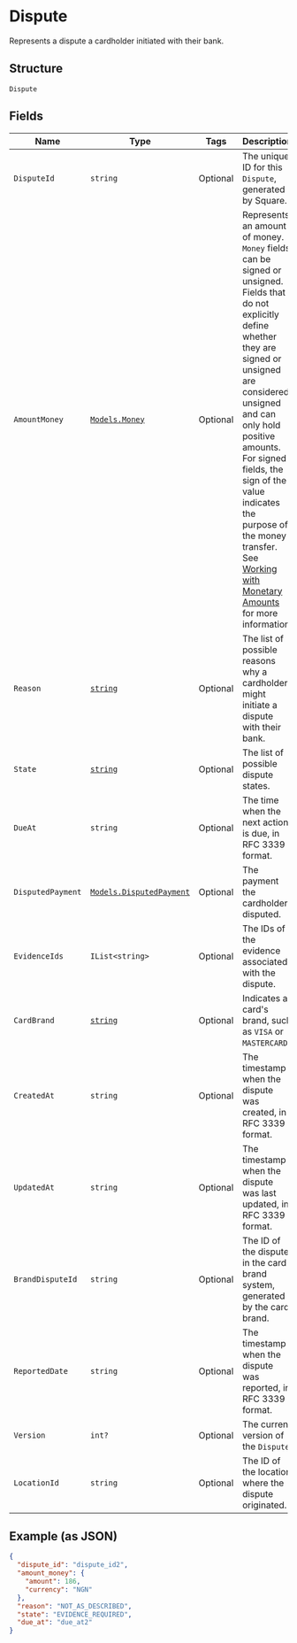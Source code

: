 
# Dispute

Represents a dispute a cardholder initiated with their bank.

## Structure

`Dispute`

## Fields

| Name | Type | Tags | Description |
|  --- | --- | --- | --- |
| `DisputeId` | `string` | Optional | The unique ID for this `Dispute`, generated by Square. |
| `AmountMoney` | [`Models.Money`](/doc/models/money.md) | Optional | Represents an amount of money. `Money` fields can be signed or unsigned.<br>Fields that do not explicitly define whether they are signed or unsigned are<br>considered unsigned and can only hold positive amounts. For signed fields, the<br>sign of the value indicates the purpose of the money transfer. See<br>[Working with Monetary Amounts](https://developer.squareup.com/docs/build-basics/working-with-monetary-amounts)<br>for more information. |
| `Reason` | [`string`](/doc/models/dispute-reason.md) | Optional | The list of possible reasons why a cardholder might initiate a<br>dispute with their bank. |
| `State` | [`string`](/doc/models/dispute-state.md) | Optional | The list of possible dispute states. |
| `DueAt` | `string` | Optional | The time when the next action is due, in RFC 3339 format. |
| `DisputedPayment` | [`Models.DisputedPayment`](/doc/models/disputed-payment.md) | Optional | The payment the cardholder disputed. |
| `EvidenceIds` | `IList<string>` | Optional | The IDs of the evidence associated with the dispute. |
| `CardBrand` | [`string`](/doc/models/card-brand.md) | Optional | Indicates a card's brand, such as `VISA` or `MASTERCARD`. |
| `CreatedAt` | `string` | Optional | The timestamp when the dispute was created, in RFC 3339 format. |
| `UpdatedAt` | `string` | Optional | The timestamp when the dispute was last updated, in RFC 3339 format. |
| `BrandDisputeId` | `string` | Optional | The ID of the dispute in the card brand system, generated by the card brand. |
| `ReportedDate` | `string` | Optional | The timestamp when the dispute was reported, in RFC 3339 format. |
| `Version` | `int?` | Optional | The current version of the `Dispute`. |
| `LocationId` | `string` | Optional | The ID of the location where the dispute originated. |

## Example (as JSON)

```json
{
  "dispute_id": "dispute_id2",
  "amount_money": {
    "amount": 186,
    "currency": "NGN"
  },
  "reason": "NOT_AS_DESCRIBED",
  "state": "EVIDENCE_REQUIRED",
  "due_at": "due_at2"
}
```

